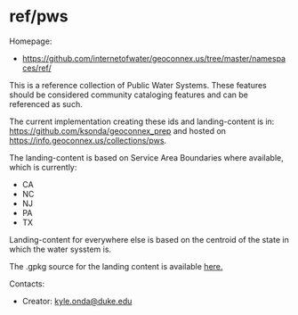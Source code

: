 ref/pws
===

Homepage:
* https://github.com/internetofwater/geoconnex.us/tree/master/namespaces/ref/

This is a reference collection of Public Water Systems. These features should be considered community cataloging features and can be referenced as such. 

The current implementation creating these ids and landing-content is in: https://github.com/ksonda/geoconnex_prep and hosted on
https://info.geoconnex.us/collections/pws.

The landing-content is based on Service Area Boundaries where available, which is currently:

 - CA
 - NC
 - NJ
 - PA
 - TX

Landing-content for everywhere else is based on the centroid of the state in which the water sysstem is.

The .gpkg source for the landing content is available [here.](https://www.hydroshare.org/resource/4a22e88e689949afa1cf71ae009eaf1b/data/contents/pws.gpkg)

Contacts: 
* Creator: <kyle.onda@duke.edu>
